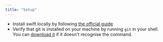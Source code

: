```yaml
---
title: "Setup"
---
```


- Install swift locally by following [the official guide](https://swift.org/getting-started/#installing-swift)
- Verify that git is installed on your machine by running `git` in your shell. You can [download it](https://git-scm.com/) if it doesn't recognise the command.

